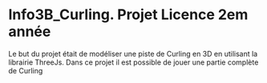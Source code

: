 # Info3B_Curling. Projet Licence 2em année
Le but du projet était de modéliser une piste de Curling en 3D en utilisant la librairie ThreeJs. 
Dans ce projet il est possible de jouer une partie complète de Curling
